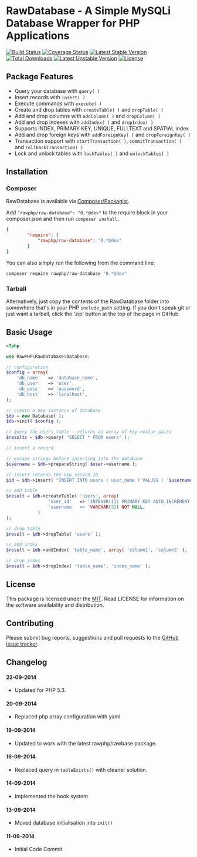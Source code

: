 # RawDatabase - A Simple MySQLi Database Wrapper for PHP Applications

[![Build Status](https://travis-ci.org/rawphp/RawDatabase.svg?branch=master)](https://travis-ci.org/rawphp/RawDatabase) [![Coverage Status](https://coveralls.io/repos/rawphp/RawDatabase/badge.png)](https://coveralls.io/r/rawphp/RawDatabase)
[![Latest Stable Version](https://poser.pugx.org/rawphp/raw-database/v/stable.svg)](https://packagist.org/packages/rawphp/raw-database) [![Total Downloads](https://poser.pugx.org/rawphp/raw-database/downloads.svg)](https://packagist.org/packages/rawphp/raw-database) 
[![Latest Unstable Version](https://poser.pugx.org/rawphp/raw-database/v/unstable.svg)](https://packagist.org/packages/rawphp/raw-database) [![License](https://poser.pugx.org/rawphp/raw-database/license.svg)](https://packagist.org/packages/rawphp/raw-database)

## Package Features
- Query your database with `query( )`
- Insert records with `insert( )`
- Execute commands with `execute( )`
- Create and drop tables with `createTable( )` and `dropTable( )`
- Add and drop columns with `addColumn( )` and `dropColumn( )`
- Add and drop indexes with `addIndex( )` and `dropIndex( )`
- Supports INDEX, PRIMARY KEY, UNIQUE, FULLTEXT and SPATIAL index
- Add and drop foreign keys with `addForeignKey( )` and `dropForeignKey( )`
- Transaction support with `startTransaction( )`, `commitTransaction( )` and `rollbackTransaction( )`
- Lock and unlock tables with `lockTables( )` and `unlockTables( )`

## Installation

### Composer
RawDatabase is available via [Composer/Packagist](https://packagist.org/packages/rawphp/raw-database).

Add `"rawphp/raw-database": "0.*@dev"` to the require block in your composer.json and then run `composer install`.

```json
{
        "require": {
            "rawphp/raw-database": "0.*@dev"
        }
}
```

You can also simply run the following from the command line:

```sh
composer require rawphp/raw-database "0.*@dev"
```

### Tarball
Alternatively, just copy the contents of the RawDatabase folder into somewhere that's in your PHP `include_path` setting. If you don't speak git or just want a tarball, click the 'zip' button at the top of the page in GitHub.

## Basic Usage

```php
<?php

use RawPHP\RawDatabase\Database;

// configuration
$config = array(
    'db_name'   => 'database_name',
    'db_user'   => 'user',
    'db_pass'   => 'password',
    'db_host'   => 'localhost',
);

// create a new instance of database
$db = new Database( );
$db->init( $config );

// query the users table - returns an array of key->value pairs
$results = $db->query( "SELECT * FROM users" );

// insert a record

// escape strings before inserting into the database
$username = $db->prepareString( $user->username );

// insert returns the new record ID
$id = $db->insert( "INSERT INTO users ( user_name ) VALUES ( '$username' )" );

// add table
$result = $db->createTable( 'users', array( 
                'user_id'   => 'INTEGER(11) PRIMARY KEY AUTO_INCREMENT NOT NULL',
                'username   => 'VARCHAR(32) NOT NULL,
            )
);

// drop table
$result = $db->dropTable( 'users' );

// add index
$result = $db->addIndex( 'table_name', array( 'column1', 'column2' ), 'index_name', $index_type );

// drop index
$result = $db->dropIndex( 'table_name', 'index_name' );

```

## License
This package is licensed under the [MIT](https://github.com/rawphp/RawDatabase/blob/master/LICENSE). Read LICENSE for information on the software availability and distribution.

## Contributing

Please submit bug reports, suggestions and pull requests to the [GitHub issue tracker](https://github.com/rawphp/RawDatabase/issues).

## Changelog

#### 22-09-2014
- Updated for PHP 5.3.

#### 20-09-2014
- Replaced php array configuration with yaml

#### 18-09-2014
- Updated to work with the latest rawphp/rawbase package.

#### 16-09-2014
- Replaced query in `tableExists()` with cleaner solution.

#### 14-09-2014
- Implemented the hook system.

#### 13-09-2014
- Moved database initialisation into `init()`

#### 11-09-2014
- Initial Code Commit
